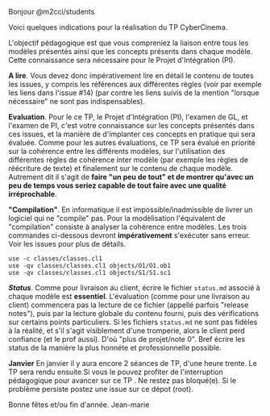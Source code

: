 Bonjour @m2cci/students 

Voici quelques indications pour la réalisation du TP CyberCinema.

L'objectif pédagogique est que vous compreniez la liaison entre tous les modèles présentés ainsi que les concepts présents dans chaque modèle. Cette connaissance sera nécessaire pour le Projet d'Intégration (PI). 

**A lire**. Vous devez donc impérativement lire en détail le contenu de toutes les issues, y compris les références aux différentes règles (voir par exemple les liens dans l'issue #14) (par contre les liens suivis de la mention "lorsque nécessaire" ne sont pas indispensables). 

**Evaluation**. Pour le ce TP, le Projet d'Intégration (PI), l'examen de GL, et l'examen de PI, c'est votre connaissance sur les concepts présentés dans ces issues, et la manière de d'implanter ces concepts en pratique qui sera évaluée. Comme pour les autres évaluations, ce TP sera évalué en priorité sur la cohérence entre les différents modèles, sur l'utilisation des différentes règles de cohérence inter modèle (par exemple les règles de réécriture de texte) et finalement sur le contenu de chaque modèle. Autrement dit il s'agit de **faire "un peu de tout" et de montrer qu'avec un peu de temps vous seriez capable de tout faire avec une qualité irréprochable**.

**"Compilation"**. En informatique il est impossible/inadmissible de livrer un logiciel qui ne "compile" pas. Pour la modèlisation l'équivalent de "compilation" consiste à analyser la cohérence entre modèles. Les trois commandes ci-dessous devront **impérativement** s'exécuter sans erreur. 
Voir les issues pour plus de détails.

    use -c classes/classes.cl1
    use -qv classes/classes.cl1 objects/O1/O1.ob1
    use -qv classes/classes.cl1 objects/S1/S1.sc1


***Status***. Comme pour livraison au client, écrire le fichier ``status.md`` associé à chaque modèle est **essentiel**. L'évaluation (comme pour une livraison au client) commencera pas la lecture de ce fichier (appellé parfois "release notes"), puis par la lecture globale du contenu fourni, puis des vérifications sur certains points particuliers. Si les fichiers ``status.md`` ne sont pas fidèles à la réalité, et s'il s'agit visiblement d'une tromperie, alors le client perd confiance (et le prof aussi). D'où "plus de projet/note 0". Bref écrire les status de la manière la plus honnéte et professionnelle possible. 

**Janvier** En janvier il y aura encore 2 séances de TP, d'une heure trente. Le TP sera rendu ensuite.Si vous le pouvez profiter de l'interruption pédagogique pour avancer sur ce TP . Ne restez pas bloqué(e). Si le problème persiste postez une issue sur ce dépot (root).

Bonne fêtes et/ou fin d'année.
    Jean-marie